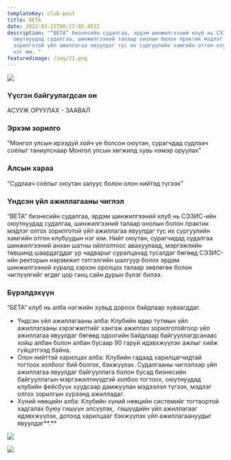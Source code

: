 ```yaml
---
templateKey: club-post
title: БЕТА
date: 2022-03-21T00:27:05.452Z
description: "“BETA” бизнесийн судалгаа, эрдэм шинжилгээний клуб нь СЭЗИС-ийн
  оюутнуудад судалгаа, шинжилгээний талаар онолын болон практик мэдлэг олгох
  зорилготой үйл ажиллагаа явуулдаг тус их сургуулийн хамгийн отгон клубуудын
  нэг юм. "
featuredimage: /img/21.png
---
```

![](/img/21.png)

### Үүсгэн байгуулагдсан он

АСУУЖ ОРУУЛАХ - ЗААВАЛ

### Эрхэм зорилго

"Монгол улсын ирээдүй хойч үе болсон оюутан, сурагчдад судлаач соёлыг таниулснаар Монгол улсын хөгжилд хувь нэмэр оруулах"

### Алсын хараа

“Судлаач соёлыг оюутан залуус болон олон нийтэд түгээх”

### Үндсэн үйл ажиллагааны чиглэл

“BETA” бизнесийн судалгаа, эрдэм шинжилгээний клуб нь СЭЗИС-ийн оюутнуудад судалгаа, шинжилгээний талаар онолын болон практик мэдлэг олгох зорилготой үйл ажиллагаа явуулдаг тус их сургуулийн хамгийн отгон клубуудын нэг юм. Нийт оюутан, сурагчидад судалгаа шинжилгээний анхан шатны ойлголтоос авахуулаад, мэргэжлийн төвшинд шаардагддаг ур чадварыг суралцахад тусалдаг бөгөөд СЭЗИС-ийн ректорын нэрэмжит тэтгэлгийн шалгуур болох эрдэм шинжилгээний хуралд хэрхэн оролцох талаар зөвлөгөө болон чиглүүлгийг өгдөг цор ганц сайн дурын бүлэг билээ. 

### Бүрэлдэхүүн

“БЕТА” клуб нь алба нэгжийн хувьд дороох байдлаар хуваагддаг.

* Үндсэн үйл ажиллагааны алба: Клубийн өдөр тутмын үйл ажиллагааны хэрэгжилтийг хангаж ажиллах зорилготойгоор үйл ажиллагаа явуулдаг бөгөөд одоогийн байдлаар байгууллагдсанаас хойш албан болон албан бусаар 90 гаруй идэвхжүүлэх ажлыг хийж гүйцэтгээд байна.
* Олон нийттэй харилцах алба: Клубийн гадаад харилцагчидтай тогтоох холбоог бий болгох, бэхжүүлэх. Судалгааны чиглэлээр үйл ажиллагаа явуулдаг байгууллага болон бусад бизнесийн байгууллагын мэргэжилтнүүдтэй холбоо тогтоох, оюутнуудад клубийн фейсбүүк хуудсаар дамжуулан мэдээлэл түгээх, мэдлэг олгох зорилгын хүрээнд ажилладаг.
* Хүний нөөцийн алба: Клубийн хүний нөөцийн системийг тогтвортой хадгалах буюу гишүүн элсүүлэх,  гишүүдийн үйл ажиллагааг идэвхжүүлэх, дотоод харилцааг бэхжүүлэх үйл ажиллагаануудыг явуулдаг**.**

![](/img/received_481105043177124.jpeg)

![](/img/received_477188333143699.jpeg)

![]()